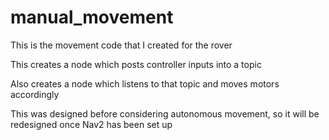 # manual_movement
This is the movement code that I created for the rover

This creates a node which posts controller inputs into a topic

Also creates a node which listens to that topic and moves motors accordingly

This was designed before considering autonomous movement, so it will be redesigned once Nav2 has been set up
